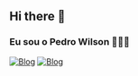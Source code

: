 ## Hi there 👋
### Eu sou o Pedro Wilson 🧑🏼‍💻
[![Blog](https://img.shields.io/badge/Instagram-E4405F?style=for-the-badge&logo=instagram&logoColor=white)](https://www.instagram.com/pedrowil55/)
[![Blog](https://img.shields.io/badge/LinkedIn-0077B5?style=for-the-badge&logo=linkedin&logoColor=white)](https://www.linkedin.com/in/pedro-wilson-2b7038305/)

